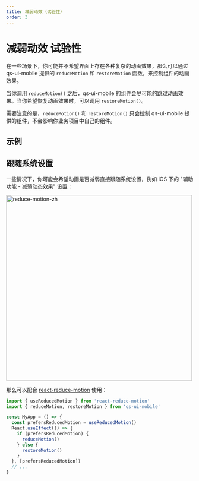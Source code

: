 ```yaml
---
title: 减弱动效（试验性）
order: 3
---
```


# 减弱动效 <Badge type="warning">试验性</Badge>

在一些场景下，你可能并不希望界面上存在各种复杂的动画效果，那么可以通过 qs-ui-mobile 提供的 `reduceMotion` 和 `restoreMotion` 函数，来控制组件的动画效果。

当你调用 `reduceMotion()` 之后，qs-ui-mobile 的组件会尽可能的跳过动画效果。当你希望恢复动画效果时，可以调用 `restoreMotion()`。

需要注意的是，`reduceMotion()` 和 `restoreMotion()` 只会控制 qs-ui-mobile 提供的组件，不会影响你业务项目中自己的组件。

## 示例

<code src="../../src/components/demos/demos/reduce-motion/demo1.tsx" title="使用state控制动效"></code>

<code src="../../src/components/demos/demos/reduce-motion/demo2.tsx" title="使用store控制动效"></code>

<code src="../../src/components/demos/demos/reduce-motion/demo3.tsx" title="使用Globals控制动效"></code>

## 跟随系统设置

一些情况下，你可能会希望动画是否减弱直接跟随系统设置，例如 iOS 下的 "辅助功能 - 减弱动态效果" 设置：

<img alt="reduce-motion-zh" src="https://gw.alipayobjects.com/mdn/rms_25513e/afts/img/A*LVkBSrQkji4AAAAAAAAAAAAAARQnAQ" width="500px" />

那么可以配合 [react-reduce-motion](https://github.com/infiniteluke/react-reduce-motion) 使用：

```jsx | pure
import { useReducedMotion } from 'react-reduce-motion'
import { reduceMotion, restoreMotion } from 'qs-ui-mobile'

const MyApp = () => {
  const prefersReducedMotion = useReducedMotion()
  React.useEffect(() => {
    if (prefersReducedMotion) {
      reduceMotion()
    } else {
      restoreMotion()
    }
  }, [prefersReducedMotion])
  // ...
}
```
